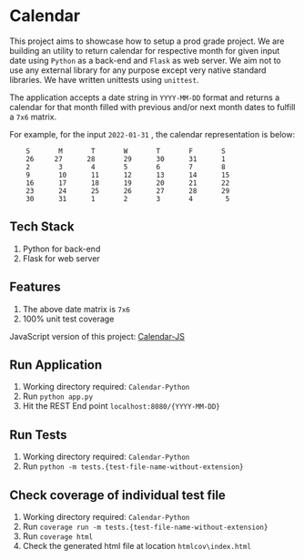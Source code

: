 # Calendar

This project aims to showcase how to setup a prod grade project. We are building an utility to return calendar for respective month for given input date using `Python` as a back-end and `Flask` as web server. We aim not to use any external library for any purpose except very native standard libraries. We have written unittests using `unittest`.

The application accepts a date string in `YYYY-MM-DD` format and returns a calendar for that month filled with previous and/or next month dates to fulfill a `7x6` matrix.

For example, for the input `2022-01-31` , the calendar representation is below:

```
    S       M       T       W       T       F       S
    26     27      28       29      30      31      1
    2       3       4       5       6       7       8
    9       10      11      12      13      14      15
    16      17      18      19      20      21      22
    23      24      25      26      27      28      29
    30      31      1       2       3       4        5
```

## Tech Stack

1. Python for back-end
2. Flask for web server

## Features

1. The above date matrix is `7x6`
2. 100% unit test coverage

JavaScript version of this project: [Calendar-JS](https://github.com/ashu-tosh-kumar/Calendar-JS)


## Run Application
1. Working directory required: `Calendar-Python`
2. Run `python app.py`
3. Hit the REST End point `localhost:8080/{YYYY-MM-DD}`

## Run Tests
1. Working directory required: `Calendar-Python`
2. Run `python -m tests.{test-file-name-without-extension}`

## Check coverage of individual test file
1. Working directory required: `Calendar-Python`
2. Run `coverage run -m tests.{test-file-name-without-extension}`
3. Run `coverage html`
4. Check the generated html file at location `htmlcov\index.html`
